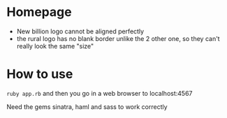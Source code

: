 # Homepage
* New billion logo cannot be aligned perfectly
* the rural logo has no blank border unlike the 2 other one, so they can't really look the same "size"

# How to use
``` ruby app.rb ```
and then you go in a web browser to localhost:4567

Need the gems sinatra, haml and sass to work correctly